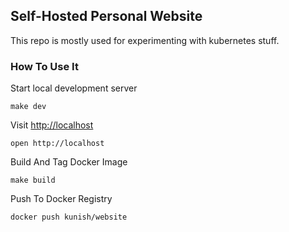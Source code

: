 ## Self-Hosted Personal Website

This repo is mostly used for experimenting with kubernetes stuff.

### How To Use It

Start local development server

```shell
make dev
```

Visit [http://localhost](http://localhost)

```shell
open http://localhost
```

Build And Tag Docker Image

```shell
make build
```

Push To Docker Registry

```shell
docker push kunish/website
```
